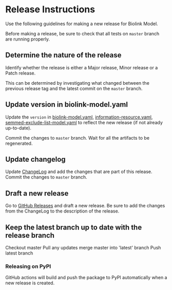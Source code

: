 # Release Instructions

Use the following guidelines for making a new release for Biolink Model.

Before making a release, be sure to check that all tests on `master` branch are running properly.
## Determine the nature of the release

Identify whether the release is either a Major release, Minor release or a Patch release.

This can be determined by investigating what changed between the previous release tag
and the latest commit on the `master` branch.

## Update version in biolink-model.yaml

Update the `version` in [biolink-model.yaml](biolink-model.yaml), [information-resource.yaml](information-resource.yaml), 
[semmed-exclude-list-model.yaml](semmed-exclude-list-model.yaml) to reflect the new release (if not already up-to-date).

Commit the changes to `master` branch.
Wait for all the artifacts to be regenerated.


## Update changelog

Update [ChangeLog]() and add the changes that are part of this release.
Commit the changes to `master` branch.


## Draft a new release

Go to [GitHub Releases](https://github.com/biolink/biolink-model/releases) and draft a new release.
Be sure to add the changes from the ChangeLog to the description of the release.


## Keep the latest branch up to date with the release branch

Checkout master
Pull any updates
merge master into 'latest' branch
Push latest branch

### Releasing on PyPI

GitHub actions will build and push the package to PyPI automatically when a new release is created.